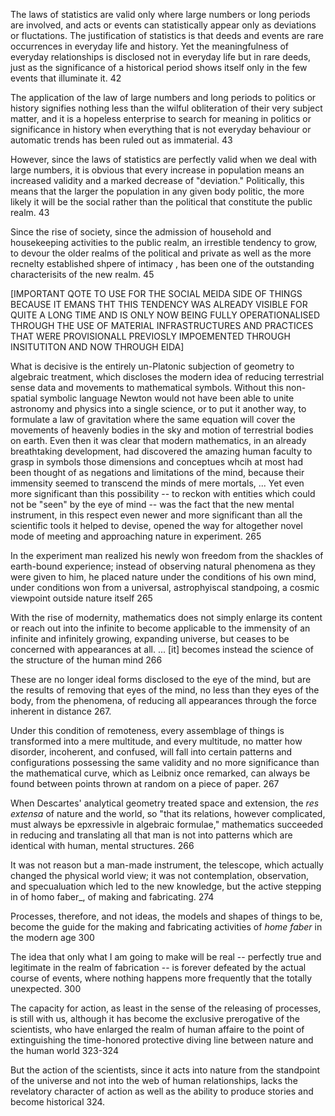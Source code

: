 The laws of statistics are valid only where large numbers or long periods are involved, and acts or events can statistically appear only as deviations or fluctations. The justification of statistics is that deeds and events are rare occurrences in everyday life and history. Yet the meaningfulness of everyday relationships is disclosed not in everyday life but in rare deeds, just as the significance of a historical period shows itself only in the few events that illuminate it. 42

The application of the law of large numbers and long periods to politics or history signifies nothing less than the wilful obliteration of their very subject matter, and it is a hopeless enterprise to search for meaning in politics or significance in history when everything that is not everyday behaviour or automatic trends has been ruled out as immaterial. 43

However, since the laws of statistics are perfectly valid when we deal with large numbers, it is obvious that every increase in population means an increased validity and a marked decrease of "deviation." Politically, this means that the larger the population in any given body politic, the more likely it will be the social rather than the political that constitute the public realm. 43

Since the rise of society, since the admission of household and housekeeping activities to the public realm, an irrestible tendency to grow, to devour the older realms of the political and private as well as the more recnelty established shpere of intimacy , has been one of the outstanding characterisits of the new realm. 45

[IMPORTANT QOTE TO USE FOR THE SOCIAL MEIDA SIDE OF THINGS BECAUSE IT EMANS THT THIS TENDENCY WAS ALREADY VISIBLE FOR QUITE A LONG TIME AND IS ONLY NOW BEING FULLY OPERATIONALISED THROUGH THE USE OF MATERIAL INFRASTRUCTURES AND PRACTICES THAT WERE PROVISIONALL PREVIOSLY IMPOEMENTED THROUGH INSITUTITON AND NOW THROUGH EIDA]

What is decisive is the entirely un-Platonic subjection of geometry to algebraic treatment, which discloses the modern idea of reducing terrestrial sense data and movements to mathematical symbols. Without this non-spatial symbolic language Newton would not have been able to unite astronomy and physics into a single science, or to put it another way, to formulate a law of gravitation where the same equation will cover the movements of heavenly bodies in the sky and motion of terrestrial bodies on earth. Even then it was clear that modern mathematics, in an already breathtaking development, had discovered the amazing human faculty to grasp in symbols those dimensions and conceptues whcih at most had been thought of as negations and limitations of the mind, because their immensity seemed to transcend the minds of mere mortals, ... Yet even more significant than this possibility -- to reckon with entities which could not be "seen" by the eye of mind -- was the fact that the new mental instrument, in this respect even newer and more significant than all the scientific tools it helped to devise, opened the way for altogether novel mode of meeting and approaching nature in experiment. 265

In the experiment man realized his newly won freedom from the shackles of earth-bound experience; instead of observing natural phenomena as they were given to him, he placed nature under the conditions of his own mind, under conditions won from a universal, astrophyiscal standpoing, a cosmic viewpoint outside nature itself 265

With the rise of modernity, mathematics does not simply enlarge its content or reach out into the infinite to become applicable to the immensity of an infinite and infinitely growing, expanding universe, but ceases to be concerned with appearances at all. ... [it] becomes instead the science of the structure of the human mind 266

These are no longer ideal forms disclosed to the eye of the mind, but are the results of removing that eyes of the mind, no less than they eyes of the body, from the phenomena, of reducing all appearances through the force inherent in distance 267. 

Under this condition of remoteness, every assemblage of things is transformed into a mere multitude, and every multitude, no matter how disorder, incoherent, and confused, will fall into certain patterns and configurations possessing the same validity and no more significance than the mathematical curve, which as Leibniz once remarked, can always be found between points thrown at random on a piece of paper. 267


When Descartes' analytical geometry treated space and extension, the _res extensa_ of nature and the world, so "that its relations, however complicated, must always be epxressivle in algebraic formulae," mathematics succeeded in reducing and translating all that man is not into patterns which are identical with human, mental structures. 266

It was not reason but a man-made instrument, the telescope, which actually changed the physical world view; it was not contemplation, observation, and specualuation which led to the new knowledge, but the active stepping in of homo faber_, of making and fabricating. 274

Processes, therefore, and not ideas, the models and shapes of things to be, become the guide for the making and fabricating activities of _home faber_ in the modern age 300

The idea that only what I am going to make will be real -- perfectly true and legitimate in the realm of fabrication -- is forever defeated by the actual course of events, where nothing happens more frequently that the totally unexpected. 300

The capacity for action, as least in the sense of the releasing of processes, is still with us, although it has become the exclusive prerogative of the scientists, who have enlarged the realm of human affaire to the point of extinguishing the time-honored protective diving line between nature and the human world 323-324

But the action of the scientists, since it acts into nature from the standpoint of the universe and not into the web of human relationships, lacks the revelatory character of action as well as the ability to produce stories and become historical 324.
